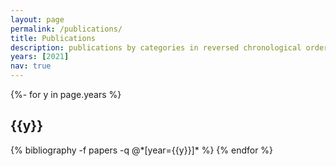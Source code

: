 ```yaml
---
layout: page
permalink: /publications/
title: Publications
description: publications by categories in reversed chronological order. generated by jekyll-scholar.
years: [2021]
nav: true
---
```

<!-- _pages/publications.md -->
<div class="publications">

{%- for y in page.years %}
  <h2 class="year">{{y}}</h2>
  {% bibliography -f papers -q @*[year={{y}}]* %}
{% endfor %}

</div>
